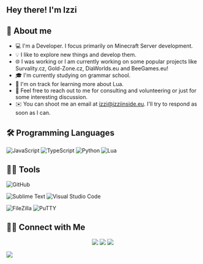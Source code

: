 <h2>Hey there! I'm Izzi</h2>

<!-- About Me -->

## 📖 About me

* 💻 I'm a Developer. I focus primarily on Minecraft Server development.
* 💡 I like to explore new things and develop them.
* 🌐 I was working or I am currently working on some popular projects like Survality.cz, Gold-Zone.cz, DiaWorlds.eu and BeeGames.eu!
* 🎓 I'm currently studying on grammar school.
* 🌱 I'm on track for learning more about Lua. 
* 💬 Feel free to reach out to me for consulting and volunteering or just for some interesting discussion.
* ✉️ You can shoot me an email at izzi@izziinside.eu. I'll try to respond as soon as I can.

<!-- Programming Languages -->

## 🛠 Programming Languages

![JavaScript](https://img.shields.io/badge/-JavaScript-05122A?style=flat&logo=javascript)
![TypeScript](https://img.shields.io/badge/-TypeScript-05122A?style=flat&logo=typescript)
![Python](https://img.shields.io/badge/-Python-05122A?style=flat&logo=python)
![Lua](https://img.shields.io/badge/-Lua-05122A?style=flat&logo=lua)

<!-- Tools, which I using -->

## 👨‍💻 Tools

![GitHub](https://img.shields.io/badge/-GitHub-05122A?style=flat&logo=github)

![Sublime Text](https://img.shields.io/badge/-Sublime%20Text-05122A?style=flat&logo=sublime)
![Visual Studio Code](https://img.shields.io/badge/-Visual%20Studio%20Code-05122A?style=flat&logo=visual-studio-code)

![FileZilla](https://img.shields.io/badge/-FileZilla-05122A?style=flat&logo=filezilla)
![PuTTY](https://img.shields.io/badge/-PuTTY-05122A?style=flat&logo=putty)


## 🤝🏻 Connect with Me

<p align="center">
<a href="mailto:izzi@izziinside.eu"><img src="https://img.shields.io/badge/-Gmail-D14836?style=flat&logo=Gmail&logoColor=white"/></a>
<a href="https://instagram.com/adambeniak"><img src="https://img.shields.io/badge/-Instagram-E4405F?style=flat&logo=Instagram&logoColor=white"/></a>
<a href="https://beegames.eu/discord"><img src="https://img.shields.io/badge/-Discord-05122A?style=flat&logo=discord&logoColor=white"/></a>
</p>

![](https://komarev.com/ghpvc/?username=IzziInside)
